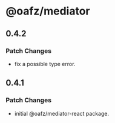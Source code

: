 # @oafz/mediator

## 0.4.2

### Patch Changes

- fix a possible type error.

## 0.4.1

### Patch Changes

- initial @oafz/mediator-react package.
